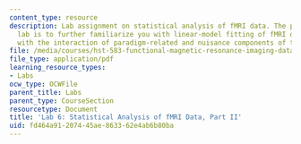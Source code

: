 ```yaml
---
content_type: resource
description: Lab assignment on statistical analysis of fMRI data. The purpose of this
  lab is to further familiarize you with linear-model fitting of fMRI data, in particular
  with the interaction of paradigm-related and nuisance components of the linear model.
file: /media/courses/hst-583-functional-magnetic-resonance-imaging-data-acquisition-and-analysis-fall-2008/fd464a91207445ae863362e4ab6b80ba_lab6b.pdf
file_type: application/pdf
learning_resource_types:
- Labs
ocw_type: OCWFile
parent_title: Labs
parent_type: CourseSection
resourcetype: Document
title: 'Lab 6: Statistical Analysis of fMRI Data, Part II'
uid: fd464a91-2074-45ae-8633-62e4ab6b80ba
---
```

